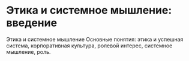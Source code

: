 # Этика и системное мышление: введение



Этика и системное мышление
Основные понятия: этика и успешная система, корпоративная культура, ролевой интерес, системное мышление, роль.

